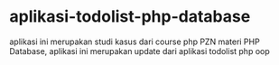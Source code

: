 # aplikasi-todolist-php-database
aplikasi ini merupakan studi kasus dari course php PZN materi PHP Database, aplikasi ini merupakan update dari aplikasi todolist php oop
